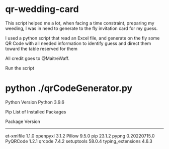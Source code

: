 # qr-wedding-card


This script helped me a lot, when facing a time constraint, preparing my weeding, I was in need to generate to the fly invitation card for my guess.

I used a python script that read an Excel file, and generate on the fly some QR Code with all needed information to identify guess and direct them toward 
the table reserved for them

All credit goes to @MaitreWaff.

Run the script

# python ./qrCodeGenerator.py 

Python Version
Python 3.9.6


Pip List of Installed Packages

Package           Version
----------------- ------------
et-xmlfile        1.1.0
openpyxl          3.1.2
Pillow            9.5.0
pip               23.1.2
pypng             0.20220715.0
PyQRCode          1.2.1
qrcode            7.4.2
setuptools        58.0.4
typing_extensions 4.6.3

